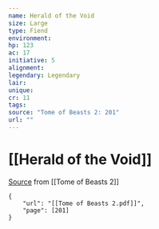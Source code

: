 ```yaml
---
name: Herald of the Void
size: Large
type: Fiend
environment: 
hp: 123
ac: 17
initiative: 5
alignment: 
legendary: Legendary
lair: 
unique: 
cr: 11
tags: 
source: "Tome of Beasts 2: 201"
url: ""
---
```

# [[Herald of the Void]]

[Source](zotero://open-pdf/library/items/9UQIAB6R?page=201) from [[Tome of Beasts 2]]

```pdf
{
	"url": "[[Tome of Beasts 2.pdf]]",
	"page": [201]
}
```

